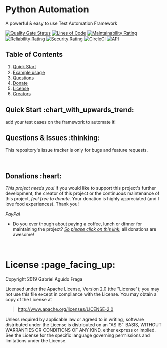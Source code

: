 # Python Automation
A powerful & easy to use Test Automation Framework

[![Quality Gate Status](https://sonarcloud.io/api/project_badges/measure?project=kaapiel_Python-Automation&metric=alert_status)](https://sonarcloud.io/dashboard?id=kaapiel_Python-Automation)
[![Lines of Code](https://sonarcloud.io/api/project_badges/measure?project=kaapiel_Python-Automation&metric=ncloc)](https://sonarcloud.io/dashboard?id=kaapiel_Python-Automation)
[![Maintainability Rating](https://sonarcloud.io/api/project_badges/measure?project=kaapiel_Python-Automation&metric=sqale_rating)](https://sonarcloud.io/dashboard?id=kaapiel_Python-Automation)
[![Reliability Rating](https://sonarcloud.io/api/project_badges/measure?project=kaapiel_Python-Automation&metric=reliability_rating)](https://sonarcloud.io/dashboard?id=kaapiel_Python-Automation)
[![Security Rating](https://sonarcloud.io/api/project_badges/measure?project=kaapiel_Python-Automation&metric=security_rating)](https://sonarcloud.io/dashboard?id=kaapiel_Python-Automation)
![CircleCI](https://img.shields.io/circleci/build/github/kaapiel/Python-Automation/master)
[![API](https://img.shields.io/badge/API-26%2B-green.svg?style=flat)](https://android-arsenal.com/api?level=26)


## Table of Contents
1. [Quick Start](#quick-start)
1. [Example usage](#examples)
1. [Questions](#report)
1. [Donate](#donate)
1. [License](#licence)
1. [Creators](#creators)

<h2 id="quick-start">Quick Start :chart_with_upwards_trend:</h2>
add your test cases on the framework to automate it!

<br/>

<h2 id="report">Questions & Issues :thinking:</h2>

This repository's issue tracker is only for bugs and feature requests.  

<br/>

<h2 id="donate">Donations :heart:</h2>

*This project needs you!* If you would like to support this project's further development, the creator of this project or the continuous maintenance of this project, *feel free to donate*. Your donation is highly appreciated (and I love food experiences). Thank you!

*PayPal*

- Do you ever though about paying a coffee, lunch or dinner for maintaining the project? [*So please click on this link*](https://www.paypal.com/cgi-bin/webscr?cmd=_donations&business=gabriel_aguido@hotmail.com&lc=US&item_name=Donation+to+Python+Automation+Test+Framework+Maintenance&no_note=0&cn=&currency_code=USD&bn=PP-DonationsBF:btn_donateCC_LG.gif:NonHosted), all donations are awesome!

<br/>

<h1 id="license">License :page_facing_up:</h1>

Copyright 2019 Gabriel Aguido Fraga

Licensed under the Apache License, Version 2.0 (the "License");
you may not use this file except in compliance with the License.
You may obtain a copy of the License at

> http://www.apache.org/licenses/LICENSE-2.0

Unless required by applicable law or agreed to in writing, software
distributed under the License is distributed on an "AS IS" BASIS,
WITHOUT WARRANTIES OR CONDITIONS OF ANY KIND, either express or implied.
See the License for the specific language governing permissions and
limitations under the License.

<br/>
